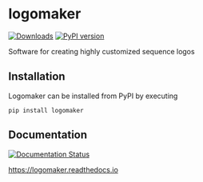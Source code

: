 # logomaker 

[![Downloads](https://pepy.tech/badge/logomaker)](https://pepy.tech/project/logomaker)
[![PyPI version](https://badge.fury.io/py/logomaker.svg)](https://badge.fury.io/py/logomaker)

Software for creating highly customized sequence logos

## Installation

Logomaker can be installed from PyPI by executing

```
pip install logomaker
```

## Documentation

[![Documentation Status](https://readthedocs.org/projects/logomaker/badge/?version=latest)](https://logomaker.readthedocs.io/en/latest/?badge=latest)

https://logomaker.readthedocs.io
